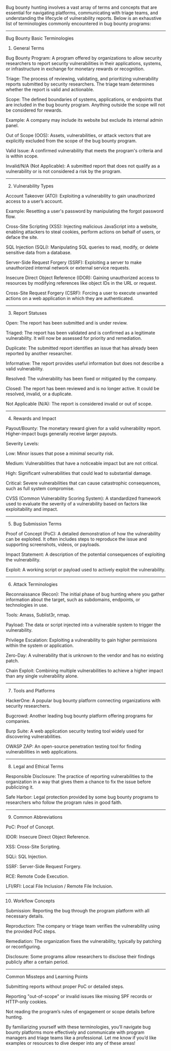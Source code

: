 Bug bounty hunting involves a vast array of terms and concepts that are essential for navigating platforms, communicating with triage teams, and understanding the lifecycle of vulnerability reports. Below is an exhaustive list of terminologies commonly encountered in bug bounty programs:


---

Bug Bounty Basic Terminologies

1. General Terms

Bug Bounty Program: A program offered by organizations to allow security researchers to report security vulnerabilities in their applications, systems, or infrastructure in exchange for monetary rewards or recognition.

Triage: The process of reviewing, validating, and prioritizing vulnerability reports submitted by security researchers. The triage team determines whether the report is valid and actionable.

Scope: The defined boundaries of systems, applications, or endpoints that are included in the bug bounty program. Anything outside the scope will not be considered for rewards.

Example: A company may include its website but exclude its internal admin panel.


Out of Scope (OOS): Assets, vulnerabilities, or attack vectors that are explicitly excluded from the scope of the bug bounty program.

Valid Issue: A confirmed vulnerability that meets the program's criteria and is within scope.

Invalid/N/A (Not Applicable): A submitted report that does not qualify as a vulnerability or is not considered a risk by the program.



---

2. Vulnerability Types

Account Takeover (ATO): Exploiting a vulnerability to gain unauthorized access to a user’s account.

Example: Resetting a user's password by manipulating the forgot password flow.


Cross-Site Scripting (XSS): Injecting malicious JavaScript into a website, enabling attackers to steal cookies, perform actions on behalf of users, or deface the site.

SQL Injection (SQLi): Manipulating SQL queries to read, modify, or delete sensitive data from a database.

Server-Side Request Forgery (SSRF): Exploiting a server to make unauthorized internal network or external service requests.

Insecure Direct Object Reference (IDOR): Gaining unauthorized access to resources by modifying references like object IDs in the URL or request.

Cross-Site Request Forgery (CSRF): Forcing a user to execute unwanted actions on a web application in which they are authenticated.


---

3. Report Statuses

Open: The report has been submitted and is under review.

Triaged: The report has been validated and is confirmed as a legitimate vulnerability. It will now be assessed for priority and remediation.

Duplicate: The submitted report identifies an issue that has already been reported by another researcher.

Informative: The report provides useful information but does not describe a valid vulnerability.

Resolved: The vulnerability has been fixed or mitigated by the company.

Closed: The report has been reviewed and is no longer active. It could be resolved, invalid, or a duplicate.

Not Applicable (N/A): The report is considered invalid or out of scope.



---

4. Rewards and Impact

Payout/Bounty: The monetary reward given for a valid vulnerability report. Higher-impact bugs generally receive larger payouts.

Severity Levels:

Low: Minor issues that pose a minimal security risk.

Medium: Vulnerabilities that have a noticeable impact but are not critical.

High: Significant vulnerabilities that could lead to substantial damage.

Critical: Severe vulnerabilities that can cause catastrophic consequences, such as full system compromise.


CVSS (Common Vulnerability Scoring System): A standardized framework used to evaluate the severity of a vulnerability based on factors like exploitability and impact.


---

5. Bug Submission Terms

Proof of Concept (PoC): A detailed demonstration of how the vulnerability can be exploited. It often includes steps to reproduce the issue and supporting screenshots, videos, or payloads.

Impact Statement: A description of the potential consequences of exploiting the vulnerability.

Exploit: A working script or payload used to actively exploit the vulnerability.



---

6. Attack Terminologies

Reconnaissance (Recon): The initial phase of bug hunting where you gather information about the target, such as subdomains, endpoints, or technologies in use.

Tools: Amass, Sublist3r, nmap.


Payload: The data or script injected into a vulnerable system to trigger the vulnerability.

Privilege Escalation: Exploiting a vulnerability to gain higher permissions within the system or application.

Zero-Day: A vulnerability that is unknown to the vendor and has no existing patch.

Chain Exploit: Combining multiple vulnerabilities to achieve a higher impact than any single vulnerability alone.



---

7. Tools and Platforms

HackerOne: A popular bug bounty platform connecting organizations with security researchers.

Bugcrowd: Another leading bug bounty platform offering programs for companies.

Burp Suite: A web application security testing tool widely used for discovering vulnerabilities.

OWASP ZAP: An open-source penetration testing tool for finding vulnerabilities in web applications.



---

8. Legal and Ethical Terms

Responsible Disclosure: The practice of reporting vulnerabilities to the organization in a way that gives them a chance to fix the issue before publicizing it.

Safe Harbor: Legal protection provided by some bug bounty programs to researchers who follow the program rules in good faith.



---

9. Common Abbreviations

PoC: Proof of Concept.

IDOR: Insecure Direct Object Reference.

XSS: Cross-Site Scripting.

SQLi: SQL Injection.

SSRF: Server-Side Request Forgery.

RCE: Remote Code Execution.

LFI/RFI: Local File Inclusion / Remote File Inclusion.



---

10. Workflow Concepts

Submission: Reporting the bug through the program platform with all necessary details.

Reproduction: The company or triage team verifies the vulnerability using the provided PoC steps.

Remediation: The organization fixes the vulnerability, typically by patching or reconfiguring.

Disclosure: Some programs allow researchers to disclose their findings publicly after a certain period.



---

Common Missteps and Learning Points

Submitting reports without proper PoC or detailed steps.

Reporting "out-of-scope" or invalid issues like missing SPF records or HTTP-only cookies.

Not reading the program’s rules of engagement or scope details before hunting.


By familiarizing yourself with these terminologies, you’ll navigate bug bounty platforms more effectively and communicate with program managers and triage teams like a professional. Let me know if you’d like examples or resources to dive deeper into any of these areas!

